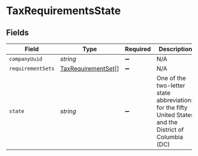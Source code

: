 # TaxRequirementsState


## Fields

| Field                                                                                                   | Type                                                                                                    | Required                                                                                                | Description                                                                                             |
| ------------------------------------------------------------------------------------------------------- | ------------------------------------------------------------------------------------------------------- | ------------------------------------------------------------------------------------------------------- | ------------------------------------------------------------------------------------------------------- |
| `companyUuid`                                                                                           | *string*                                                                                                | :heavy_minus_sign:                                                                                      | N/A                                                                                                     |
| `requirementSets`                                                                                       | [TaxRequirementSet](../../models/shared/taxrequirementset.md)[]                                         | :heavy_minus_sign:                                                                                      | N/A                                                                                                     |
| `state`                                                                                                 | *string*                                                                                                | :heavy_minus_sign:                                                                                      | One of the two-letter state abbreviations for the fifty United States and the District of Columbia (DC) |